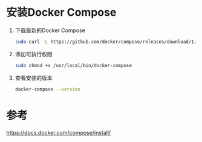 # 安装Docker Compose

1. 下载最新的Docker Compose
    ```sh
    sudo curl -L https://github.com/docker/compose/releases/download/1.22.0/docker-compose-$(uname -s)-$(uname -m) -o /usr/local/bin/docker-compose
    ```
2. 添加可执行权限
    ```sh
    sudo chmod +x /usr/local/bin/docker-compose
    ```
3. 查看安装的版本
    ```sh
    docker-compose --version
    ```

# 参考

https://docs.docker.com/compose/install/
